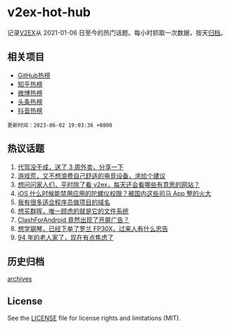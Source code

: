 # v2ex-hot-hub

 记录[V2EX](https://www.v2ex.com/)从 2021-01-06 日至今的热门话题。每小时抓取一次数据，按天[归档](archives)。
 
 ## 相关项目

- [GitHub热榜](https://github.com/snaildev/github-hot-hub)
- [知乎热榜](https://github.com/snaildev/zhihu-hot-hub)
- [微博热榜](https://github.com/snaildev/weibo-hot-hub)
- [头条热榜](https://github.com/snaildev/toutiao-hot-hub)
- [抖音热榜](https://github.com/snaildev/douyin-hot-hub)


 `更新时间：2023-06-02 19:03:36 +0800`

## 热议话题

1. [代驾没干成，送了 3 周外卖，分享一下](https://www.v2ex.com/t/945105)
1. [游戏荒，又不想浪费自己舒适的电竞设备，求给个建议](https://www.v2ex.com/t/945257)
1. [想问问家人们，平时除了看 v2ex，每天还会看哪些有意思的网站？](https://www.v2ex.com/t/945107)
1. [iOS 什么时候能禁用应用的陀螺仪权限？被国内这些司马 App 整的火大](https://www.v2ex.com/t/945037)
1. [我有很多适合程序员做项目的域名](https://www.v2ex.com/t/945090)
1. [想买群晖，唯一顾虑的就是它的文件系统](https://www.v2ex.com/t/945054)
1. [ClashForAndroid 竟然出现了开屏广告？](https://www.v2ex.com/t/945110)
1. [想学钢琴，已经下单了罗兰 FP30X，过来人有什么忠告](https://www.v2ex.com/t/945171)
1. [94 年的老人家了，现在有点焦虑了](https://www.v2ex.com/t/945070)

## 历史归档

[archives](archives)

## License

See the [LICENSE](LICENSE) file for license rights and limitations (MIT).
